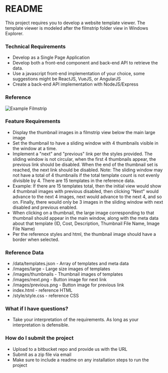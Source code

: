 # README #

This project requires you to develop a website template viewer. The template viewer is modeled after the filmstrip folder view in Windows Explorer.

### Technical Requirements ###

* Develop as a Single Page Application
* Develop both a front-end component and back-end API to retrieve the data.
* Use a javascript front-end implementation of your choice, some suggestions might be ReactJS, VueJS, or AngularJS
* Create a back-end API implementation with NodeJS/Express

### Reference ###
![Example Filmstrip](https://bitbucket.org/repo/kMx7k8n/images/3768382958-2017-09-26_9-09-27.png)

### Feature Requirements ###

* Display the thumbnail images in a filmstrip view below the main large image
* Set the thumbnail to have a sliding window with 4 thumbnails visible in the window at a time. 
* Implement a "next" and "previous" link per the styles provided. The sliding window is not circular, when the first 4 thumbnails appear, the previous link should be disabled. When the end of the thumbnail set is reached, the next link should be disabled.
  Note: The sliding window may not have a total of 4 thumbnails if the total template count is not evenly divisible by 4. There are 15 templates in the reference data.
* Example: If there are 15 templates total, then the initial view would show 4 thumbnail images with previous disabled, then clicking "Next" would advance to the next 4 images, next would advance to the next 4, and so on. Finally, there wouild only be 3 images in the sliding window with next disabled and previous enabled.
* When clicking on a thumbnail, the large image corresponding to that thumbnail should appear in the main window, along with the meta data about that template (ID, Cost, Description, Thumbnail File Name, Image File Name)
* Per the reference styles and html, the thumbnail image should have a border when selected.

### Reference Data ###

* /data/templates.json - Array of templates and meta data
* /images/large - Large size images of templates
* /images/thumbnails - Thumbnail images of templates
* /images/next.png - Button image for next link
* /images/previous.png - Button image for previous link
* index.html - reference HTML
* /style/style.css - reference CSS


### What if I have questions? ###

* Take your interpretation of the requirements. As long as your interpretation is defensible.

### How do I submit the project ###

* Upload to a bitbucket repo and provide us with the URL 
* Submit as a zip file via email
* Make sure to include a readme on any installation steps to run the project

